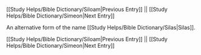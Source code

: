 [[Study Helps/Bible Dictionary/Siloam|Previous Entry]]  ||  [[Study Helps/Bible Dictionary/Simeon|Next Entry]]

 An alternative form of the name [[Study Helps/Bible Dictionary/Silas|Silas]].

[[Study Helps/Bible Dictionary/Siloam|Previous Entry]]  ||  [[Study Helps/Bible Dictionary/Simeon|Next Entry]]